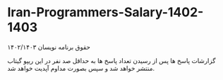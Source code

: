 # Iran-Programmers-Salary-1402-1403
حقوق برنامه نویسان ۱۴۰۲/۱۴۰۳

گزارشات پاسخ ها پس از رسیدن تعداد پاسخ ها به حداقل صد نفر در این ریپو گیتاب منتشر خواهد شد و سپس بصورت مداوم آپدیت خواهد شد.
